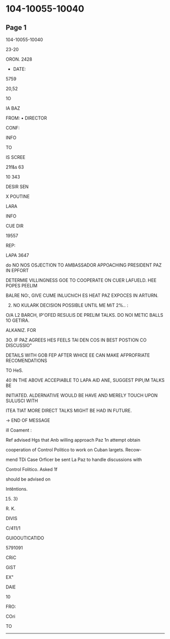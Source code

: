 # 104-10055-10040

## Page 1

104-10055-10040

23-20

ORON. 2428

- DATE:

5759

20,52

1O

IA BAZ

FROM: • DIRECTOR

CONF:

INFO

TO

IS SCREE

21f&s 63

10 343

DESIR SEN

X POUTINE

LARA

INFO

CUE DIR

19557

REP:

LAPA 3647

do NO NOS OSJECTION TO AMBASSADOR APPOACHING PRESIDENT PAZ IN EPFORT

DETERMIE VILLINGNESS GOE TO COOPERATE ON CUER LAFUELD. HEE POPES PEELIM

BALRE NO:, GIVE CUME INLUChICH ES HEAT PAZ EXPOCES IN ARTURN.

2. NO KULARK DECISION POSSIBLE UNTIL ME MiT 2%.. :

O/A L2 BARCH, IP'OFED RESULIS DE PRELIM TALKS. DO NOI METIC BALLS 1O GETIRA.

ALKANIZ. FOR

3O. IF PAZ AGREES HES FEELS TAI DEN COS IN BEST POSTION CO DISCUSSIO"

DETAILS WITH GOB FEP AFTER WHICE EE CAN MAKE AFPROFRIATE RECOMENDATIONS

TO HeS.

40 IN THE ABOVE ACCEPIABLE TO LAPA AID ANE, SUGGEST PIPI,IM TALKS BE

INITIATED. ALDERNATIVE WOULD BE HAVE AND MERELY TOUCH UPON SULUSCI WITH

ITEA TIAT MORE DIRECT TALKS MIGHT BE HAD IN FUTURE.

→ END OF MESSAGE

ill Coament :

Ref advised Hgs that Anb willing approach Paz 1n attempt obtain

cooperation of Control Politico to work on Cuban largets. Recow-

mend TDi Case Orficer be sent La Paz to handle discussions with

Control Folitico. Asked 1f

should be advised on

Intêntions.

15. 3}

R. K.

DIVIS

C/411/1

GUIOOUTICATIDO

5791091

CRiC

GiST

EX"

DAlE

10

FRO:

COri

TO

---

